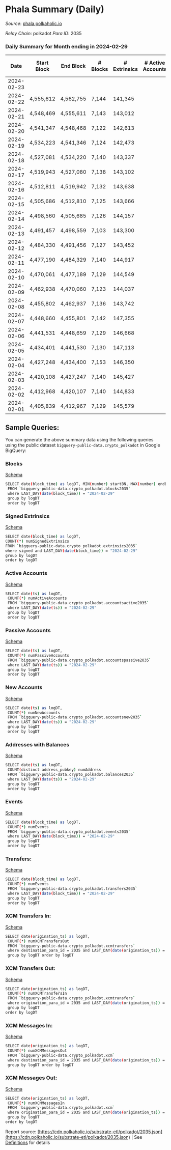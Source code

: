 # Phala Summary (Daily)

_Source_: [phala.polkaholic.io](https://phala.polkaholic.io)

*Relay Chain*: polkadot
*Para ID*: 2035



### Daily Summary for Month ending in 2024-02-29


| Date    | Start Block | End Block | # Blocks | # Extrinsics | # Active Accounts | # Passive Accounts | # New Accounts | # Addresses | # Events  | # Transfers ($USD) | # XCM Transfers In ($USD) | # XCM Transfers Out ($USD) | # XCM In | # XCM Out | Issues |
|---------|-------------|-----------|----------|--------------|-------------------|--------------------|----------------|-------------|-----------|--------------------|---------------------------|----------------------------|----------|-----------|--------|
| 2024-02-23 |  |  |  |  |  |  |  |  |  |   |   |   |  |  |  |
| 2024-02-22 | 4,555,612 | 4,562,755 | 7,144 | 141,345 |  |  |  | 4,960 | 2,261,021 | 138,525 ($214,236.35) |   |   |  |  |  |
| 2024-02-21 | 4,548,469 | 4,555,611 | 7,143 | 143,012 |  |  |  | 4,948 | 2,294,339 | 141,038 ($78,615.48) |   |   |  |  |  |
| 2024-02-20 | 4,541,347 | 4,548,468 | 7,122 | 142,613 |  |  |  | 4,945 | 2,284,176 | 140,000 ($100,331.29) |   |   |  |  |  |
| 2024-02-19 | 4,534,223 | 4,541,346 | 7,124 | 142,473 |  |  |  | 4,930 | 2,281,182 | 139,264 ($57,937.02) |   |   |  |  |  |
| 2024-02-18 | 4,527,081 | 4,534,220 | 7,140 | 143,337 |  |  |  | 4,920 | 2,298,719 | 140,392 ($127,183.30) |   |   |  |  |  |
| 2024-02-17 | 4,519,943 | 4,527,080 | 7,138 | 143,102 |  |  |  | 4,921 | 2,290,554 | 139,201 ($1,147,686.55) |   |   |  |  |  |
| 2024-02-16 | 4,512,811 | 4,519,942 | 7,132 | 143,638 |  |  |  | 4,912 | 2,298,170 | 140,019 ($43,689.13) |   |   |  |  |  |
| 2024-02-15 | 4,505,686 | 4,512,810 | 7,125 | 143,666 |  |  |  | 4,902 | 2,294,414 | 139,311 ($229,209.05) |   |   |  |  |  |
| 2024-02-14 | 4,498,560 | 4,505,685 | 7,126 | 144,157 |  |  |  | 4,896 | 2,297,010 | 139,448 ($530,395.98) |   |   |  |  |  |
| 2024-02-13 | 4,491,457 | 4,498,559 | 7,103 | 143,300 |  |  |  | 4,892 | 2,290,289 | 138,927 ($59,799.41) |   |   |  |  |  |
| 2024-02-12 | 4,484,330 | 4,491,456 | 7,127 | 143,452 |  |  |  | 4,887 | 2,288,810 | 138,727 ($14,074.51) |   |   |  |  |  |
| 2024-02-11 | 4,477,190 | 4,484,329 | 7,140 | 144,917 |  |  |  | 4,884 | 2,308,227 | 139,614 ($20,139.71) |   |   |  |  |  |
| 2024-02-10 | 4,470,061 | 4,477,189 | 7,129 | 144,549 |  |  |  | 4,881 | 2,309,496 | 139,061 ($13,319.48) |   |   |  |  |  |
| 2024-02-09 | 4,462,938 | 4,470,060 | 7,123 | 144,037 |  |  |  | 4,879 | 2,294,672 | 138,231 ($12,465.26) |   |   |  |  |  |
| 2024-02-08 | 4,455,802 | 4,462,937 | 7,136 | 143,742 |  |  |  | 4,874 | 2,285,582 | 138,024 ($106,818.68) |   |   |  |  |  |
| 2024-02-07 | 4,448,660 | 4,455,801 | 7,142 | 147,355 |  |  |  | 4,869 | 2,335,595 | 140,196 ($207,543.98) |   |   |  |  |  |
| 2024-02-06 | 4,441,531 | 4,448,659 | 7,129 | 146,668 |  |  |  | 4,865 | 2,316,389 | 138,336 ($20,619.04) |   |   |  |  |  |
| 2024-02-05 | 4,434,401 | 4,441,530 | 7,130 | 147,113 |  |  |  | 4,859 | 2,328,874 | 140,041 ($44,624.18) | 14 ($4,518.24) | 8 ($782.44) |  |  |  |
| 2024-02-04 | 4,427,248 | 4,434,400 | 7,153 | 146,350 |  |  |  | 4,852 | 2,326,044 | 140,120 ($103,118.57) | 8 ($917.06) | 5  |  |  |  |
| 2024-02-03 | 4,420,108 | 4,427,247 | 7,140 | 145,427 |  |  |  | 4,845 | 2,308,536 | 139,585 ($58,935.12) | 7 ($9,537.76) | 9 ($7,373.77) | 6 | 8 |  |
| 2024-02-02 | 4,412,968 | 4,420,107 | 7,140 | 144,833 |  |  |  | 4,841 | 2,297,217 | 138,681 ($50,134.60) | 8 ($919.36) | 25 ($57,175.47) | 10 | 27 |  |
| 2024-02-01 | 4,405,839 | 4,412,967 | 7,129 | 145,579 |  |  |  | 4,841 | 2,316,724 | 139,300 ($231,862.80) | 9 ($1,703.43) | 34 ($9,488.04) | 9 | 34 |  |

## Sample Queries:
You can generate the above summary data using the following queries using the public dataset `bigquery-public-data.crypto_polkadot` in Google BigQuery:


### Blocks 

[Schema](https://github.com/colorfulnotion/substrate-etl/blob/main/schema/blocks.json)

```bash
SELECT date(block_time) as logDT, MIN(number) startBN, MAX(number) endBN, COUNT(*) numBlocks 
 FROM `bigquery-public-data.crypto_polkadot.blocks2035`  
 where LAST_DAY(date(block_time)) = "2024-02-29" 
 group by logDT 
 order by logDT
```

### Signed Extrinsics 

[Schema](https://github.com/colorfulnotion/substrate-etl/blob/main/schema/extrinsics.json)

```bash
SELECT date(block_time) as logDT, 
COUNT(*) numSignedExtrinsics 
FROM `bigquery-public-data.crypto_polkadot.extrinsics2035`  
where signed and LAST_DAY(date(block_time)) = "2024-02-29" 
group by logDT 
order by logDT
```

### Active Accounts 

[Schema](https://github.com/colorfulnotion/substrate-etl/blob/main/schema/accountsactive.json)

```bash
SELECT date(ts) as logDT, 
 COUNT(*) numActiveAccounts 
 FROM `bigquery-public-data.crypto_polkadot.accountsactive2035` 
 where LAST_DAY(date(ts)) = "2024-02-29" 
 group by logDT 
 order by logDT
```

### Passive Accounts 

[Schema](https://github.com/colorfulnotion/substrate-etl/blob/main/schema/accountspassive.json)

```bash
SELECT date(ts) as logDT, 
 COUNT(*) numPassiveAccounts 
 FROM `bigquery-public-data.crypto_polkadot.accountspassive2035` 
 where LAST_DAY(date(ts)) = "2024-02-29" 
 group by logDT 
 order by logDT
```

### New Accounts 

[Schema](https://github.com/colorfulnotion/substrate-etl/blob/main/schema/accountsnew.json)

```bash
SELECT date(ts) as logDT, 
 COUNT(*) numNewAccounts 
 FROM `bigquery-public-data.crypto_polkadot.accountsnew2035` 
 where LAST_DAY(date(ts)) = "2024-02-29" 
 group by logDT
 order by logDT
```

### Addresses with Balances 

[Schema](https://github.com/colorfulnotion/substrate-etl/blob/main/schema/balances.json)

```bash
SELECT date(ts) as logDT,
 COUNT(distinct address_pubkey) numAddress 
 FROM `bigquery-public-data.crypto_polkadot.balances2035` 
 where LAST_DAY(date(ts)) = "2024-02-29" 
 group by logDT 
 order by logDT
```

### Events 

[Schema](https://github.com/colorfulnotion/substrate-etl/blob/main/schema/events.json)

```bash
SELECT date(block_time) as logDT, 
 COUNT(*) numEvents 
 FROM `bigquery-public-data.crypto_polkadot.events2035` 
 where LAST_DAY(date(block_time)) = "2024-02-29" 
 group by logDT 
 order by logDT
```

### Transfers:

[Schema](https://github.com/colorfulnotion/substrate-etl/blob/main/schema/transfers.json)

```bash
SELECT date(block_time) as logDT, 
 COUNT(*) numEvents 
 FROM `bigquery-public-data.crypto_polkadot.transfers2035` 
 where LAST_DAY(date(block_time)) = "2024-02-29" 
 group by logDT 
 order by logDT
```

### XCM Transfers In: 

[Schema](https://github.com/colorfulnotion/substrate-etl/blob/main/schema/xcmtransfers.json)

```bash
SELECT date(origination_ts) as logDT, 
 COUNT(*) numXCMTransfersOut 
 FROM `bigquery-public-data.crypto_polkadot.xcmtransfers` 
 where destination_para_id = 2035 and LAST_DAY(date(origination_ts)) = "2024-02-29" 
 group by logDT order by logDT
```

### XCM Transfers Out: 

[Schema](https://github.com/colorfulnotion/substrate-etl/blob/main/schema/xcmtransfers.json)

```bash
SELECT date(origination_ts) as logDT, 
 COUNT(*) numXCMTransfersIn 
 FROM `bigquery-public-data.crypto_polkadot.xcmtransfers` 
 where origination_para_id = 2035 and LAST_DAY(date(origination_ts)) = "2024-02-29" 
 group by logDT 
order by logDT
```

### XCM Messages In: 

[Schema](https://github.com/colorfulnotion/substrate-etl/blob/main/schema/xcm.json)

```bash
SELECT date(origination_ts) as logDT, 
 COUNT(*) numXCMMessagesOut 
 FROM `bigquery-public-data.crypto_polkadot.xcm` 
 where destination_para_id = 2035 and LAST_DAY(date(origination_ts)) = "2024-02-29" 
 group by logDT order by logDT
```

### XCM Messages Out: 

[Schema](https://github.com/colorfulnotion/substrate-etl/blob/main/schema/xcm.json)

```bash
SELECT date(origination_ts) as logDT, 
 COUNT(*) numXCMMessagesIn 
 FROM `bigquery-public-data.crypto_polkadot.xcm` 
 where origination_para_id = 2035 and LAST_DAY(date(origination_ts)) = "2024-02-29" 
 group by logDT 
order by logDT
```


Report source: [https://cdn.polkaholic.io/substrate-etl/polkadot/2035.json](https://cdn.polkaholic.io/substrate-etl/polkadot/2035.json) | See [Definitions](/DEFINITIONS.md) for details

